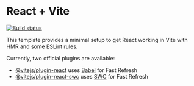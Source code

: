 # React + Vite

[![Build status](https://ci.appveyor.com/api/projects/status/hns8xtrn7qmwyoib?svg=true)](https://ci.appveyor.com/project/Nikolaytcev/react-hw7-highlight)

This template provides a minimal setup to get React working in Vite with HMR and some ESLint rules.

Currently, two official plugins are available:

- [@vitejs/plugin-react](https://github.com/vitejs/vite-plugin-react/blob/main/packages/plugin-react/README.md) uses [Babel](https://babeljs.io/) for Fast Refresh
- [@vitejs/plugin-react-swc](https://github.com/vitejs/vite-plugin-react-swc) uses [SWC](https://swc.rs/) for Fast Refresh
